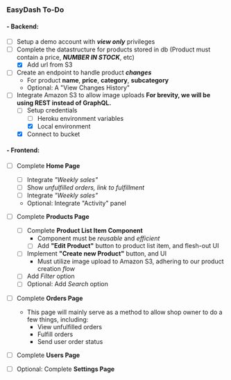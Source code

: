 ### EasyDash To-Do

#### - Backend:

- [ ] Setup a demo account with **_view only_** privileges
- [ ] Complete the datastructure for products stored in db (Product must contain a price, **_NUMBER IN STOCK_**, etc)
  - [x] Add url from S3
- [ ] Create an endpoint to handle product **_changes_**
  - For product **name**, **price**, **category**, **subcategory**
  - Optional: A "View Changes History"
- [ ] Integrate Amazon S3 to allow image uploads
      **For brevity, we will be using REST instead of GraphQL.**
  - [ ] Setup credentials
    - [ ] Heroku environment variables
    - [x] Local environment
  - [x] Connect to bucket

#### - Frontend:

- [ ] Complete **Home Page**

  - [ ] Integrate _"Weekly sales"_
  - [ ] Show _unfulfilled orders, link to fulfillment_
  - [ ] Integrate _"Weekly sales"_
  - Optional: Integrate "Activity" panel

- [ ] Complete **Products Page**

  - [ ] Complete **Product List Item Component**
    - Component must be _reusable_ and _efficient_
    - [ ] Add **"Edit Product"** button to product list item, and flesh-out UI
  - [ ] Implement **"Create new Product"** button, and UI
    - Must utilize image upload to Amazon S3, adhering to our product creation _flow_
  - [ ] Add _Filter_ option
  - [ ] Optional: Add _Search_ option

- [ ] Complete **Orders Page**
  - This page will mainly serve as a method to allow shop owner to do a few things, including:
    - View unfulfilled orders
    - Fulfill orders
    - Send user order status
- [ ] Complete **Users Page**

* [ ] Optional: Complete **Settings Page**
